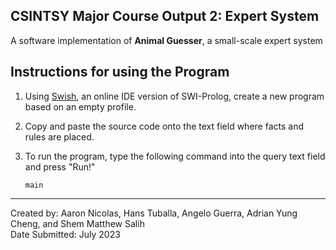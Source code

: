 ## CSINTSY Major Course Output 2: Expert System

A software implementation of **Animal Guesser**, a small-scale expert system

## Instructions for using the Program

1. Using [Swish](https://swish.swi-prolog.org/), an online IDE version of SWI-Prolog, create a new program based on an empty profile.
2. Copy and paste the source code onto the text field where facts and rules are placed.
3. To run the program, type the following command into the query text field and press "Run!"

   ```
   main
   ```


---
Created by: Aaron Nicolas, Hans Tuballa, Angelo Guerra,  Adrian Yung Cheng, and Shem Matthew Salih <br>
Date Submitted: July 2023
